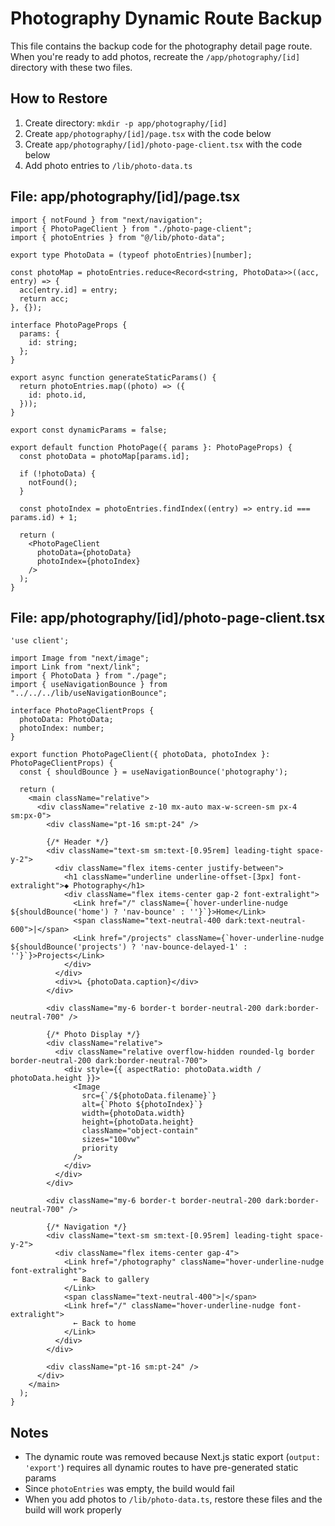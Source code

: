# Photography Dynamic Route Backup

This file contains the backup code for the photography detail page route.
When you're ready to add photos, recreate the `/app/photography/[id]` directory with these two files.

## How to Restore

1. Create directory: `mkdir -p app/photography/[id]`
2. Create `app/photography/[id]/page.tsx` with the code below
3. Create `app/photography/[id]/photo-page-client.tsx` with the code below
4. Add photo entries to `/lib/photo-data.ts`

## File: app/photography/[id]/page.tsx

```tsx
import { notFound } from "next/navigation";
import { PhotoPageClient } from "./photo-page-client";
import { photoEntries } from "@/lib/photo-data";

export type PhotoData = (typeof photoEntries)[number];

const photoMap = photoEntries.reduce<Record<string, PhotoData>>((acc, entry) => {
  acc[entry.id] = entry;
  return acc;
}, {});

interface PhotoPageProps {
  params: {
    id: string;
  };
}

export async function generateStaticParams() {
  return photoEntries.map((photo) => ({
    id: photo.id,
  }));
}

export const dynamicParams = false;

export default function PhotoPage({ params }: PhotoPageProps) {
  const photoData = photoMap[params.id];

  if (!photoData) {
    notFound();
  }

  const photoIndex = photoEntries.findIndex((entry) => entry.id === params.id) + 1;

  return (
    <PhotoPageClient
      photoData={photoData}
      photoIndex={photoIndex}
    />
  );
}
```

## File: app/photography/[id]/photo-page-client.tsx

```tsx
'use client';

import Image from "next/image";
import Link from "next/link";
import { PhotoData } from "./page";
import { useNavigationBounce } from "../../../lib/useNavigationBounce";

interface PhotoPageClientProps {
  photoData: PhotoData;
  photoIndex: number;
}

export function PhotoPageClient({ photoData, photoIndex }: PhotoPageClientProps) {
  const { shouldBounce } = useNavigationBounce('photography');

  return (
    <main className="relative">
      <div className="relative z-10 mx-auto max-w-screen-sm px-4 sm:px-0">
        <div className="pt-16 sm:pt-24" />

        {/* Header */}
        <div className="text-sm sm:text-[0.95rem] leading-tight space-y-2">
          <div className="flex items-center justify-between">
            <h1 className="underline underline-offset-[3px] font-extralight">◆ Photography</h1>
            <div className="flex items-center gap-2 font-extralight">
              <Link href="/" className={`hover-underline-nudge ${shouldBounce('home') ? 'nav-bounce' : ''}`}>Home</Link>
              <span className="text-neutral-400 dark:text-neutral-600">|</span>
              <Link href="/projects" className={`hover-underline-nudge ${shouldBounce('projects') ? 'nav-bounce-delayed-1' : ''}`}>Projects</Link>
            </div>
          </div>
          <div>↳ {photoData.caption}</div>
        </div>

        <div className="my-6 border-t border-neutral-200 dark:border-neutral-700" />

        {/* Photo Display */}
        <div className="relative">
          <div className="relative overflow-hidden rounded-lg border border-neutral-200 dark:border-neutral-700">
            <div style={{ aspectRatio: photoData.width / photoData.height }}>
              <Image
                src={`/${photoData.filename}`}
                alt={`Photo ${photoIndex}`}
                width={photoData.width}
                height={photoData.height}
                className="object-contain"
                sizes="100vw"
                priority
              />
            </div>
          </div>
        </div>

        <div className="my-6 border-t border-neutral-200 dark:border-neutral-700" />

        {/* Navigation */}
        <div className="text-sm sm:text-[0.95rem] leading-tight space-y-2">
          <div className="flex items-center gap-4">
            <Link href="/photography" className="hover-underline-nudge font-extralight">
              ← Back to gallery
            </Link>
            <span className="text-neutral-400">|</span>
            <Link href="/" className="hover-underline-nudge font-extralight">
              ← Back to home
            </Link>
          </div>
        </div>

        <div className="pt-16 sm:pt-24" />
      </div>
    </main>
  );
}
```

## Notes

- The dynamic route was removed because Next.js static export (`output: 'export'`) requires all dynamic routes to have pre-generated static params
- Since `photoEntries` was empty, the build would fail
- When you add photos to `/lib/photo-data.ts`, restore these files and the build will work properly
